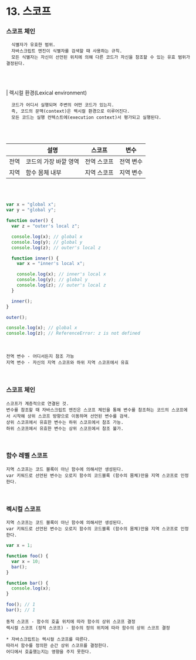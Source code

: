 # 13. 스코프

### 스코프 체인

      식별자가 유효한 범위.
      자바스크립트 엔진이 식별자를 검색할 때 사용하는 규칙.
      모든 식별자는 자신이 선언된 위치에 의해 다른 코드가 자신을 참조할 수 있는 유효 범위가 결정된다.

<br/>
<br/>

| 렉시컬 환경(Lexical environment)

      코드가 어디서 실행되며 주변의 어떤 코드가 있는지.
      즉, 코드의 문맥(context)은 렉시컬 환경으로 이루어진다.
      모든 코드는 실행 컨텍스트에(execution context)서 평가되고 실행된다.

<br/>
<br/>

|      | 설명                  | 스코프      | 변수      |
| ---- | --------------------- | ----------- | --------- |
| 전역 | 코드의 가장 바깥 영역 | 전역 스코프 | 전역 변수 |
| 지역 | 함수 몸체 내부        | 지역 스코프 | 지역 변수 |

<br/>
<br/>

```javascript
var x = "global x";
var y = "global y";

function outer() {
  var z = "outer's local z";

  console.log(x); // global x
  console.log(y); // global y
  console.log(z); // outer's local z

  function inner() {
    var x = "inner's local x";

    console.log(x); // inner's local x
    console.log(y); // global y
    console.log(z); // outer's local z
  }

  inner();
}

outer();

console.log(x); // global x
console.log(z); // ReferenceError: z is not defined
```

<br/>

    전역 변수 - 어디서든지 참조 가능
    지역 변수 - 자신의 지역 스코프와 하위 지역 스코프에서 유효

<br/>

### 스코프 체인

    스코프가 계층적으로 연결된 것.
    변수를 참조할 때 자바스크립트 엔진은 스코프 체인을 통해 변수를 참조하는 코드의 스코프에서 시작해 상위 스코프 방향으로 이동하며 선언된 변수를 검색.
    상위 스코프에서 유효한 변수는 하위 스코프에서 참조 가능.
    하위 스코프에서 유효한 변수는 상위 스코프에서 참조 불가.

<br/>

### 함수 레벨 스코프

    지역 스코프는 코드 블록이 아닌 함수에 의해서만 생성된다.
    var 키워드로 선언된 변수는 오로지 함수의 코드블록 (함수의 몸체)만을 지역 스코프로 인정한다.

<br/>

### 렉시컬 스코프

    지역 스코프는 코드 블록이 아닌 함수에 의해서만 생성된다.
    var 키워드로 선언된 변수는 오로지 함수의 코드블록 (함수의 몸체)만을 지역 스코프로 인정한다.

```javascript
var x = 1;

function foo() {
  var x = 10;
  bar();
}

function bar() {
  console.log(x);
}

foo(); // 1
bar(); // 1
```

    동적 스코프 - 함수의 호출 위치에 따라 함수의 상위 스코프 결정
    렉시컬 스코프 (정적 스코프) - 함수의 정의 위치에 따라 함수의 상위 스코프 결정

    * 자바스크립트는 렉시컬 스코프를 따른다.
    따라서 함수를 정의한 순간 상위 스코프를 결정한다.
    어디에서 호출했는지는 영향을 주지 못한다.
